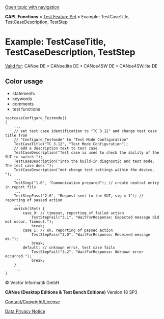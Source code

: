 [Open topic with navigation](../../../../../CANoeDEFamily.htm#Topics/CAPLFunctions/Test/Functions/CAPLfunctionsTFSExampleTestCaseTitleTestCaseDescriptionTestStep.md)

**CAPL Functions** » [Test Feature Set](../CAPLfunctionsTFSOverview.md) » Example: TestCaseTitle, TestCaseDescription, TestStep

# Example: TestCaseTitle, TestCaseDescription, TestStep

[Valid for](../../../Shared/FeatureAvailability.md): CANoe DE • CANoe:lite DE • CANoe4SW DE • CANoe4SW:lite DE

## Color usage

- statements
- keywords
- comments
- test functions

```plaintext
testcaseConfigure_Testmode()
{
    ...
    // set test case identification to "TC 3.12" and change test case title from
    // "Configure_Testmode" to "Test Mode Configuration"
    TestCaseTitle("TC 3.12", "Test Mode Configuration");
    // add a description text to test case
    TestCaseDescription("Test case is used to check the ability of the SUT to switch ");
    TestCaseDescription("into the build-in diagnostic and test mode. The test case does ");
    TestCaseDescription("not change test settings within the device. ");
    ...
    TestStep("1.0", "Communication prepared"); // create neutral entry in report file
    ...
    TestStepPass("2.0", "Request sent to the SUT, sig = 1"); // reporting of passed action
    ...
    switch(lRet) {
        case 0: // timeout, reporting of failed action
            TestStepFail("3.1", "WaitForResponse: Expected message did not occur. Timeout.");
            break;
        case 1: // ok, reporting of passed action
            TestStepPass("3.0", "WaitForResponse: Received message ok.");
            break;
        default: // unknown error, test case fails
            TestStepFail("3.2", "WaitForResponse: Unknown error occurred.");
            break;
    }
    ...
}
```

© Vector Informatik GmbH

**CANoe (Desktop Editions & Test Bench Editions)** Version 18 SP3

[Contact/Copyright/License](../../../Shared/ContactCopyrightLicense.md)

[Data Privacy Notice](https://www.vector.com/int/en/company/get-info/privacy-policy/)